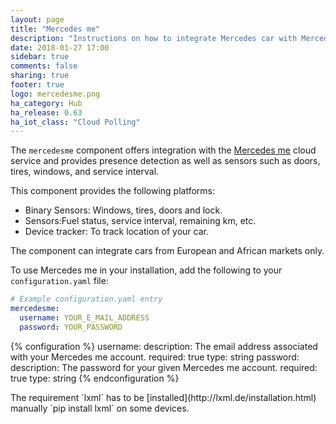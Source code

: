 ```yaml
---
layout: page
title: "Mercedes me"
description: "Instructions on how to integrate Mercedes car with Mercedes me into Home Assistant."
date: 2018-01-27 17:00
sidebar: true
comments: false
sharing: true
footer: true
logo: mercedesme.png
ha_category: Hub
ha_release: 0.63
ha_iot_class: "Cloud Polling"
---
```



The `mercedesme` component offers integration with the [Mercedes me](https://www.mercedes-benz.com/de/mercedes-me/) cloud service and provides presence detection as well as sensors such as doors, tires, windows, and service interval.

This component provides the following platforms:

 - Binary Sensors: Windows, tires, doors and lock.
 - Sensors:Fuel status, service interval, remaining km, etc.
 - Device tracker: To track location of your car.

<p class='note warning'>
  The component can integrate cars from European and African markets only.
</p>

To use Mercedes me in your installation, add the following to your `configuration.yaml` file:

```yaml
# Example configuration.yaml entry
mercedesme:
  username: YOUR_E_MAIL_ADDRESS
  password: YOUR_PASSWORD
```

{% configuration %}
username:
  description: The email address associated with your Mercedes me account.
  required: true
  type: string
password:
  description: The password for your given Mercedes me account.
  required: true
  type: string
{% endconfiguration %}

<p class='note'>
The requirement `lxml` has to be [installed](http://lxml.de/installation.html) manually `pip install lxml` on some devices.
</p>
